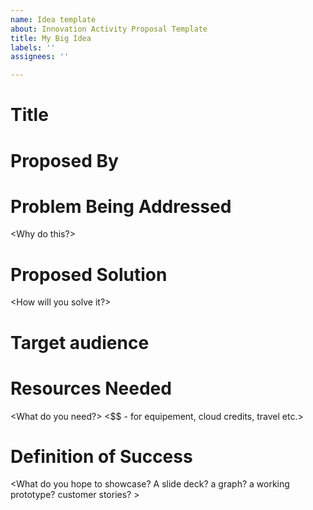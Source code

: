 ```yaml
---
name: Idea template
about: Innovation Activity Proposal Template
title: My Big Idea
labels: ''
assignees: ''

---
```


# Title
<Simple title>

# Proposed By
<Whose idea is it>

# Problem Being Addressed
<Why do this?>

# Proposed Solution
<How will you solve it?>

# Target audience
<Who benefits from it>
<What is the impact?>

# Resources Needed
<What do you need?>
<Time>
<People>
<$$ - for equipement, cloud credits, travel etc.>

# Definition of Success
<What do you hope to showcase? A slide deck?  a graph?  a working prototype? customer stories? >
